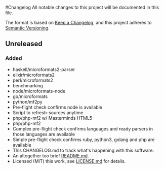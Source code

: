 #Changelog
All notable changes to this project will be documented in this file.

The format is based on [Keep a Changelog](https://keepachangelog.com/en/1.0.0/), and this project adheres to [Semantic Versioning](https://semver.org/spec/v2.0.0.html).

## Unreleased

### Added
- haskell/microformats2-parser
- elixir/microformats2
- perl/microformats2
- benchmarking
- node/microformats-node
- go/microformats
- python/mf2py
- Pre-flight check confirms node is available
- Script to refresh-sources anytime
- php/php-mf2 w/ Masterminds HTML5
- php/php-mf2
- Complex pre-flight check confirms languages and ready parsers in those languages are available
- Simple pre-flight check confirms ruby, python3, golang and php are available
- This CHANGELOG.md to track what's happening with this software.
- An altogether too brief [README.md](README.md).
- Licensed (MIT) this work, see [LICENSE.md](LICENSE.md) for details.
